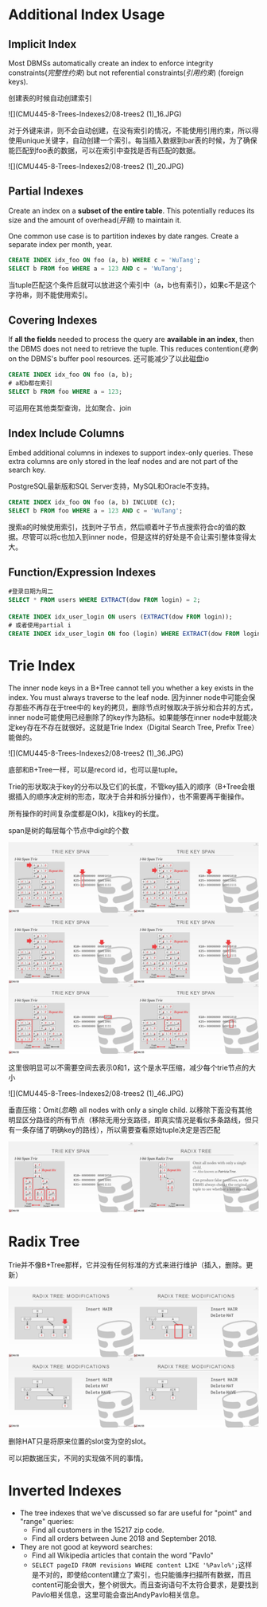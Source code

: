 # Additional Index Usage

## Implicit Index

Most DBMSs automatically create an index to  enforce integrity constraints(*完整性约束*) but not referential  constraints(*引用约束*) (foreign keys).

创建表的时候自动创建索引

![](CMU445-8-Trees-Indexes2/08-trees2 (1)_16.JPG)

对于外键来讲，则不会自动创建，在没有索引的情况，不能使用引用约束，所以得使用unique关键字，自动创建一个索引。每当插入数据到bar表的时候，为了确保能匹配到foo表的数据，可以在索引中查找是否有匹配的数据。

![](CMU445-8-Trees-Indexes2/08-trees2 (1)_20.JPG)

## Partial Indexes

Create an index on a **subset of the  entire table**. This potentially reduces  its size and the amount of overhead(*开销*) to maintain it.

One common use case is to partition indexes by date ranges. Create a separate index per month, year.

```sql
CREATE INDEX idx_foo ON foo (a, b) WHERE c = 'WuTang';
SELECT b FROM foo WHERE a = 123 AND c = 'WuTang';
```

当tuple匹配这个条件后就可以放进这个索引中（a，b也有索引），如果c不是这个字符串，则不能使用索引。

## Covering Indexes

If **all the fields** needed to process the  query are **available in an index**, then  the DBMS does not need to retrieve  the tuple. This reduces contention(*竞争*) on the DBMS's buffer pool resources. 还可能减少了以此磁盘io

```sql
CREATE INDEX idx_foo ON foo (a, b);
# a和b都在索引
SELECT b FROM foo WHERE a = 123;
```

可运用在其他类型查询，比如聚合、join

## Index Include Columns

Embed additional columns in indexes to support index-only queries. These extra columns are only stored  in the leaf nodes and are not part of  the search key.

PostgreSQL最新版和SQL Server支持，MySQL和Oracle不支持。

```sql
CREATE INDEX idx_foo ON foo (a, b) INCLUDE (c);
SELECT b FROM foo WHERE a = 123 AND c = 'WuTang';
```

搜索a的时候使用索引，找到叶子节点，然后顺着叶子节点搜索符合c的值的数据。尽管可以将c也加入到inner node，但是这样的好处是不会让索引整体变得太大。

## Function/Expression Indexes

```sql
#登录日期为周二
SELECT * FROM users WHERE EXTRACT(dow FROM login) = 2;

CREATE INDEX idx_user_login ON users (EXTRACT(dow FROM login));
# 或者使用partial i
CREATE INDEX idx_user_login ON foo (login) WHERE EXTRACT(dow FROM login) = 2;
```

# Trie Index

The inner node keys in a B+Tree cannot tell you  whether a key exists in the index. You must always  traverse to the leaf node. 因为inner node中可能会保存那些不再存在于tree中的
key的拷贝，删除节点时候取决于拆分和合并的方式，inner node可能使用已经删除了的key作为路标。如果能够在inner node中就能决定key存在不存在就很好。这就是Trie Index（Digital Search Tree, Prefix Tree）能做的。

![](CMU445-8-Trees-Indexes2/08-trees2 (1)_36.JPG)

底部和B+Tree一样，可以是record id，也可以是tuple。

Trie的形状取决于key的分布以及它们的长度，不管key插入的顺序（B+Tree会根据插入的顺序决定树的形态，取决于合并和拆分操作），也不需要再平衡操作。

所有操作的时间复杂度都是O(k)，k指key的长度。

span是树的每层每个节点中digit的个数

![](CMU445-8-Trees-Indexes2/20220609073925.png)

这里很明显可以不需要空间去表示0和1，这个是水平压缩，减少每个trie节点的大小

![](CMU445-8-Trees-Indexes2/08-trees2 (1)_46.JPG)

垂直压缩：Omit(*忽略*) all nodes with only a single  child. 以移除下面没有其他明显区分路径的所有节点（移除无用分支路径，即真实情况是看似多条路线，但只有一条存储了明确key的路线），所以需要查看原始tuple决定是否匹配

![](CMU445-8-Trees-Indexes2/20220609075502.png)

# Radix Tree

Trie并不像B+Tree那样，它并没有任何标准的方式来进行维护（插入，删除。更新）

![](CMU445-8-Trees-Indexes2/20220609080448.png)

删除HAT只是将原来位置的slot变为空的slot。

可以把数据压实，不同的实现做不同的事情。

# Inverted Indexes

- The tree indexes that we've discussed so far are useful for "point" and "range" queries:
  - Find all customers in the 15217 zip code.
  - Find all orders between June 2018 and September 2018.
- They are not good at keyword searches:
  - Find all Wikipedia articles that contain the word "Pavlo"
  - `SELECT pageID FROM revisions WHERE content LIKE '%Pavlo%';`这样是不对的，即使给content建立了索引，也只能循序扫描所有数据，而且content可能会很大，整个树很大。而且查询语句不太符合要求，是要找到Pavlo相关信息，这里可能会查出AndyPavlo相关信息。
